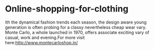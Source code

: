 Online-shopping-for-clothing
============================

ith the dynamical fashion trends each season, the design aware young generation is often probing for a classy nevertheless cheap wear vary. Monte Carlo, a whole launched in 1970, offers associate exciting vary of casual, work and evening.For more visit here:http://www.montecarloshop.in/